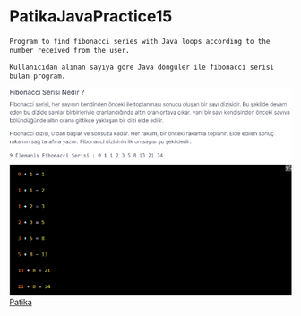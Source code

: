 # PatikaJavaPractice15
```
Program to find fibonacci series with Java loops according to the number received from the user.
```
```
Kullanıcıdan alınan sayıya göre Java döngüler ile fibonacci serisi bulan program.
```
![FibonacciSeries.png](FibonacciSeries.png)
[Patika](https://www.patika.dev)


